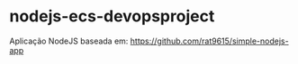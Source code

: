 # nodejs-ecs-devopsproject
Aplicação NodeJS baseada em: https://github.com/rat9615/simple-nodejs-app
